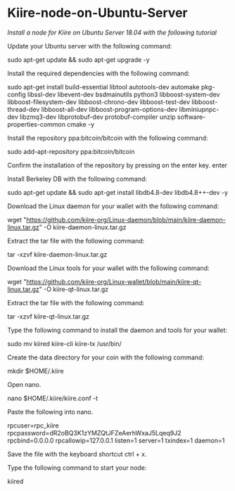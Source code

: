 # Kiire-node-on-Ubuntu-Server
*Install a node for Kiire on Ubuntu Server 18.04 with the following tutorial*

Update your Ubuntu server with the following command:

sudo apt-get update && sudo apt-get upgrade -y

Install the required dependencies with the following command:

sudo apt-get install build-essential libtool autotools-dev automake pkg-config libssl-dev libevent-dev bsdmainutils python3 libboost-system-dev libboost-filesystem-dev libboost-chrono-dev libboost-test-dev libboost-thread-dev libboost-all-dev libboost-program-options-dev libminiupnpc-dev libzmq3-dev libprotobuf-dev protobuf-compiler unzip software-properties-common cmake -y

Install the repository ppa:bitcoin/bitcoin with the following command:

sudo add-apt-repository ppa:bitcoin/bitcoin

Confirm the installation of the repository by pressing on the enter key. enter

Install Berkeley DB with the following command:

sudo apt-get update && sudo apt-get install libdb4.8-dev libdb4.8++-dev -y

Download the Linux daemon for your wallet with the following command:

wget "https://github.com/kiire-org/Linux-daemon/blob/main/kiire-daemon-linux.tar.gz" -O kiire-daemon-linux.tar.gz

Extract the tar file with the following command:

tar -xzvf kiire-daemon-linux.tar.gz

Download the Linux tools for your wallet with the following command:

wget "https://github.com/kiire-org/Linux-wallet/blob/main/kiire-qt-linux.tar.gz" -O kiire-qt-linux.tar.gz

Extract the tar file with the following command:

tar -xzvf kiire-qt-linux.tar.gz

Type the following command to install the daemon and tools for your wallet:

sudo mv kiired kiire-cli kiire-tx /usr/bin/

Create the data directory for your coin with the following command:

mkdir $HOME/.kiire

Open nano.

nano $HOME/.kiire/kiire.conf -t

Paste the following into nano.

rpcuser=rpc_kiire
rpcpassword=dR2oBQ3K1zYMZQtJFZeAerhWxaJ5Lqeq9J2
rpcbind=0.0.0.0
rpcallowip=127.0.0.1
listen=1
server=1
txindex=1
daemon=1

Save the file with the keyboard shortcut ctrl + x.

Type the following command to start your node:

kiired
